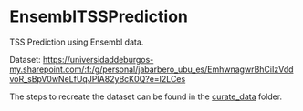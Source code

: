 # EnsemblTSSPrediction
TSS Prediction using Ensembl data.

Dataset: https://universidaddeburgos-my.sharepoint.com/:f:/g/personal/jabarbero_ubu_es/EmhwnagwrBhCiIzVddvoR_sBpV0wNeLfUqJPIA82yBcK0Q?e=I2LCes

The steps to recreate the dataset can be found in the [curate_data](https://github.com/JoseBarbero/EnsemblTSSPrediction/tree/main/curate_data) folder.
